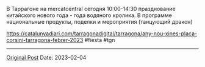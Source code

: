 В Таррагоне на mercatcentral сегодня 10:00-14:30 празднование китайского нового года - года водяного кролика. В программе национальные продукты, поделки и мероприятия (танцующий дракон)

https://catalunyadiari.com/tarragonadigital/tarragona/any-nou-xines-placa-corsini-tarragona-febrer-2023 #fiesta #tgn

---
[Original Post](https://t.me/lev2tarragona/931)
Date: 2023-02-04
